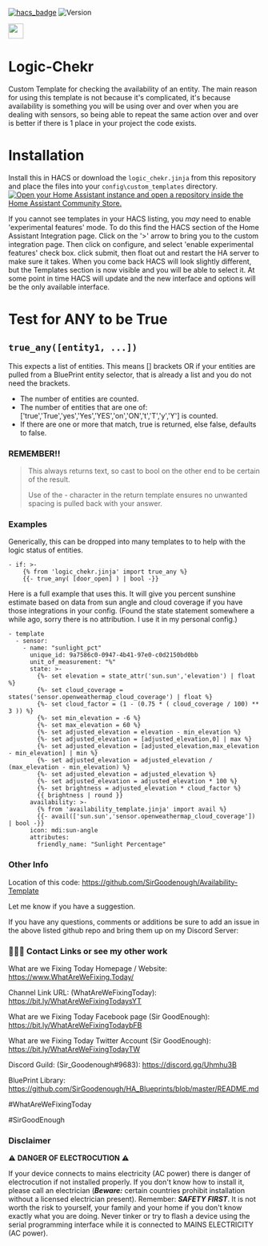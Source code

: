 [![hacs_badge](https://img.shields.io/badge/HACS-Default-41BDF5.svg)](https://github.com/custom-components/hacs)
![Version](https://img.shields.io/github/v/release/SirGoodenough/Logic-Chekr)

<a href="https://www.buymeacoffee.com/SirGoodenough"><img src="https://img.buymeacoffee.com/button-api/?text=Buy me a coffee&emoji=&slug=SirGoodenough&button_colour=5F7FFF&font_colour=ffffff&font_family=Poppins&outline_colour=000000&coffee_colour=FFDD00" width=auto, height=30/></a>
<base target="_blank">

# Logic-Chekr

Custom Template for checking the availability of an entity.
The main reason for using this template is not because it's complicated, it's because availability is something you will be using over and over when you are dealing with sensors, so being able to repeat the same action over and over is better if there is 1 place in your project the code exists.

# Installation

Install this in HACS or download the `logic_chekr.jinja` from this repository and place the files into your `config\custom_templates` directory.
[![Open your Home Assistant instance and open a repository inside the Home Assistant Community Store.](https://my.home-assistant.io/badges/hacs_repository.svg)](https://my.home-assistant.io/redirect/hacs_repository/?owner=SirGoodenough&repository=Logic-Chekr&category=template)

If you cannot see templates in your HACS listing, you *may* need to enable 'experimental features' mode. To do this find the HACS section of the Home Assistant Integration page. Click on the '>' arrow to bring you to the custom integration page. Then click on configure, and select 'enable experimental features' check box. click submit, then float out and restart the HA server to make sure it takes. When you come back HACS will look slightly different, but the Templates section is now visible and you will be able to select it. At some point in time HACS will update and the new interface and options will be the only available interface.

# Test for ANY to be True

## `true_any([entity1, ...])`

This expects a list of entities. This means [] brackets OR if your entities are pulled from a BluePrint entity selector, that is already a list and you do not need the brackets.

- The number of entities are counted.
- The number of entities that are one of: ['true','True','yes','Yes','YES','on','ON','t','T','y','Y'] is counted.
- If there are one or more that match, true is returned, else false, defaults to false.

### REMEMBER!!

> This always returns text, so cast to bool on the other end to be certain of the result.
>
> Use of the - character in the return template ensures no unwanted spacing is pulled back with your answer.

### Examples

Generically, this can be dropped into many templates to to help with the logic status of entities.

```jinja
- if: >-
    {% from 'logic_chekr.jinja' import true_any %}
    {{- true_any( [door_open] ) | bool -}} 
```








Here is a full example that uses this.  It will give you percent sunshine estimate based on data from sun angle and cloud coverage if you have those integrations in your config. (Found the state statement somewhere a while ago, sorry there is no attribution. I use it in my personal config.)

```jinja
- template
  - sensor:
    - name: "sunlight_pct"
      unique_id: 9a7586c0-0947-4b41-97e0-c0d2150bd0bb
      unit_of_measurement: "%"
      state: >-
        {%- set elevation = state_attr('sun.sun','elevation') | float %}
        {%- set cloud_coverage = states('sensor.openweathermap_cloud_coverage') | float %}
        {%- set cloud_factor = (1 - (0.75 * ( cloud_coverage / 100) ** 3 )) %}
        {%- set min_elevation = -6 %}
        {%- set max_elevation = 60 %}
        {%- set adjusted_elevation = elevation - min_elevation %}
        {%- set adjusted_elevation = [adjusted_elevation,0] | max %}
        {%- set adjusted_elevation = [adjusted_elevation,max_elevation - min_elevation] | min %}
        {%- set adjusted_elevation = adjusted_elevation / (max_elevation - min_elevation) %}
        {%- set adjusted_elevation = adjusted_elevation %}
        {%- set adjusted_elevation = adjusted_elevation * 100 %}
        {%- set brightness = adjusted_elevation * cloud_factor %}
        {{ brightness | round }}
      availability: >-
        {% from 'availability_template.jinja' import avail %}
        {{- avail(['sun.sun','sensor.openweathermap_cloud_coverage']) | bool -}}
      icon: mdi:sun-angle
      attributes:
        friendly_name: "Sunlight Percentage"

```

### Other Info

Location of this code: https://github.com/SirGoodenough/Availability-Template

Let me know if you have a suggestion.

If you have any questions, comments or additions be sure to add an issue in the above listed github repo and bring them up on my Discord Server:

### 🤹🏾‍♂️ Contact Links or see my other work

What are we Fixing Today Homepage / Website: https://www.WhatAreWeFixing.Today/

Channel Link URL: (WhatAreWeFixingToday): https://bit.ly/WhatAreWeFixingTodaysYT

What are we Fixing Today Facebook page (Sir GoodEnough): https://bit.ly/WhatAreWeFixingTodaybFB

What are we Fixing Today Twitter Account (Sir GoodEnough): https://bit.ly/WhatAreWeFixingTodayTW

Discord Guild: (Sir_Goodenough#9683): https://discord.gg/Uhmhu3B

BluePrint Library: https://github.com/SirGoodenough/HA_Blueprints/blob/master/README.md

#WhatAreWeFixingToday

#SirGoodEnough

### Disclaimer

⚠️ **DANGER OF ELECTROCUTION** ⚠️

If your device connects to mains electricity (AC power) there is danger of electrocution if not installed properly. If you don't know how to install it, please call an electrician (***Beware:*** certain countries prohibit installation without a licensed electrician present). Remember: _**SAFETY FIRST**_. It is not worth the risk to yourself, your family and your home if you don't know exactly what you are doing. Never tinker or try to flash a device using the serial programming interface while it is connected to MAINS ELECTRICITY (AC power).
